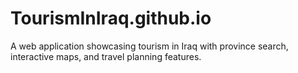 # TourismInIraq.github.io
A web application showcasing tourism in Iraq with province search, interactive maps, and travel planning features.
